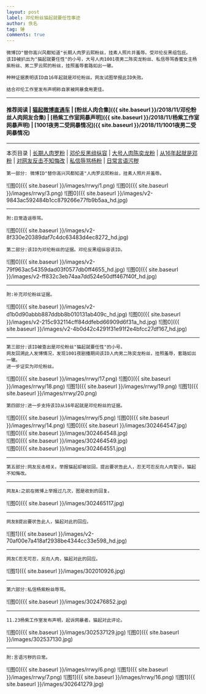 ```yaml
---
layout: post
label: 邓伦粉丝猫起就要任性事迹
author: 佚名
tag: 锤
comments: true
---
```


    微博ID"替你高兴风都知道"长期人肉罗云熙粉丝，挂素人照片并羞辱。受邓伦反黑组包庇。
    该ID被扒出为"猫起就要任性"的小号，大号人肉1001夜男二陈奕龙粉丝、私信辱骂香蜜女主杨紫粉丝、男二罗云熙的粉丝，挂照羞辱套路如出一辙。
    
    种种证据表明该ID自16年起就是邓伦粉丝。网友试图举报此ID失败。
   
    结合邓伦工作室发布声明称自家被网暴食用更佳。
    
---

#### 推荐阅读 | [猫起微博直通车](https://www.weibo.com/p/1005051713274553) | [粉丝人肉合集]({{ site.baseurl }}/2018/11/邓伦粉丝人肉网友合集) | [杨紫工作室网暴声明]({{ site.baseurl }}/2018/11/杨紫工作室网暴声明) | [1001夜男二受网暴情况]({{ site.baseurl }}/2018/11/1001夜男二受网暴情况) 

---

本页目录 \| [长期人肉罗粉](#dxjja) \| [邓伦反黑组纵容](#dxjjb)  \| [大号人肉陈奕龙粉](#dxjjc) \| [从16年起就是邓粉](#dxjjd)  \| [对网友反击不知悔改](#dxjje)  \| [私信辱骂杨粉](#dxjjf)  \| [日常言语污秽](#dxjjg)


<a class="anchor" name="dxjja"></a>


    第一部分: 微博ID"替你高兴风都知道"人肉罗云熙粉丝，挂素人照片并羞辱。
    
![图0]({{ site.baseurl }}/images/rrwy/1.png)
![图0]({{ site.baseurl }}/images/rrwy/3.png)
![图0]({{ site.baseurl }}/images/v2-9843ac592484b1cc879266e77fb9b5aa_hd.jpg)

---

    附:日常造谣辱骂。

![图0]({{ site.baseurl }}/images/v2-8f330e20389daf7c4dc63483d4ec8272_hd.jpg)


<a class="anchor" name="dxjjb"></a>


    第二部分:该ID为邓伦粉丝的证据。邓伦反黑组纵容该ID。

![图0]({{ site.baseurl }}/images/v2-79f963ac54359dad03f0577db0ff4655_hd.jpg)
![图0]({{ site.baseurl }}/images/v2-ff832c3eb74aa7dd524e50dff467f40f_hd.jpg)

---

    附:补充邓伦粉丝证据。

![图0]({{ site.baseurl }}/images/v2-d1b0d90abbb887ddbb8b010131ab409c_hd.jpg)
![图0]({{ site.baseurl }}/images/v2-215c932114cff84ddfebd66909d6f31a_hd.jpg)
![图0]({{ site.baseurl }}/images/v2-4b0d42c4291f31e91f2e4bfcc27df167_hd.jpg)

---

<a class="anchor" name="dxjjc"></a>


    第三部分:该ID被查出是邓伦粉丝"猫起就要任性"的小号。
    网友回溯此人发博情况，发现1001夜剧播期间该ID人肉男二陈奕龙粉丝，挂照羞辱，套路如出一辙。
    进一步证实为邓伦粉丝。
    
![图0]({{ site.baseurl }}/images/rrwy/17.png)
![图0]({{ site.baseurl }}/images/rrwy/18.png)
![图1]({{ site.baseurl }}/images/rrwy/19.png)
![图1]({{ site.baseurl }}/images/rrwy/20.png)


<a class="anchor" name="dxjjd"></a>

    第四部分:进一步支持该ID从16年起就是邓伦粉丝的证据。

![图0]({{ site.baseurl }}/images/rrwy/5.png)
![图0]({{ site.baseurl }}/images/rrwy/14.png)
![图0]({{ site.baseurl }}/images/302464547.jpg)    
![图0]({{ site.baseurl }}/images/302464548.jpg)    
![图0]({{ site.baseurl }}/images/302464549.jpg)    
![图0]({{ site.baseurl }}/images/302464551.jpg)   

---

<a class="anchor" name="dxjje"></a>

    第五部分:网友反击相关。举报猫起却被驳回，提出要状告此人，忍无可忍反向人肉警示。猫起不知悔改。

---
    
    网友A:之前在微博上举报过几次，图是收到的回复。

![图0]({{ site.baseurl }}/images/302465117.jpg) 

---

    网友B提出要状告此人，猫起对此的回应。    

![图1]({{ site.baseurl }}/images/v2-70af00e7a418af2938be4344cc33e598_hd.jpg)

---

    网友C忍无可忍，反向人肉，猫起对此的回应。    

![图1]({{ site.baseurl }}/images/302010926.jpg)

---

<a class="anchor" name="dxjjf"></a>

    第六部分:私信杨紫粉丝辱骂。

![图0]({{ site.baseurl }}/images/302476852.jpg) 

---

    11.23杨紫工作室发布声明，起诉网暴者。猫起对此评论。

![图0]({{ site.baseurl }}/images/302537129.jpg) 
![图0]({{ site.baseurl }}/images/302537130.jpg) 

---

<a class="anchor" name="dxjjg"></a>

    附:言语污秽的日常。

![图0]({{ site.baseurl }}/images/rrwy/6.png)
![图1]({{ site.baseurl }}/images/rrwy/7.png)
![图1]({{ site.baseurl }}/images/rrwy/16.png)
![图1]({{ site.baseurl }}/images/302641279.jpg)
